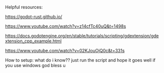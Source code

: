 Helpful resources:

  https://godot-rust.github.io/
  
  https://www.youtube.com/watch?v=z14cfTc40uQ&t=1498s
  
  https://docs.godotengine.org/en/stable/tutorials/scripting/gdextension/gdextension_cpp_example.html
  
  https://www.youtube.com/watch?v=02KJouOjQ0c&t=331s

How to setup:
what do i know?? just run the script and hope it goes well 
if you use windows god bless u
